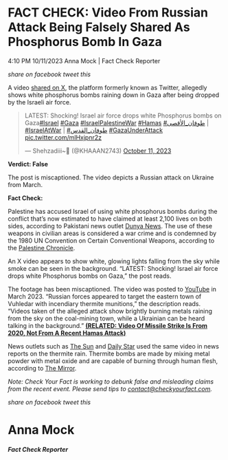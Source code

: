 FACT CHECK: Video From Russian Attack Being Falsely Shared As Phosphorus Bomb In Gaza
=====================================================================================

4:10 PM 10/11/2023 Anna Mock | Fact Check Reporter

_share on facebook_ _tweet this_

A video [shared on X](https://twitter.com/KHAAAN2743/status/1711903383777685521), the platform formerly known as Twitter, allegedly shows white phosphorus bombs raining down in Gaza after being dropped by the Israeli air force.  

> LATEST: Shocking! Israel air force drops white Phosphorus bombs on Gaza[#Israel](https://twitter.com/hashtag/Israel?src=hash&ref_src=twsrc%5Etfw) [#Gaza](https://twitter.com/hashtag/Gaza?src=hash&ref_src=twsrc%5Etfw) [#IsraelPalestineWar](https://twitter.com/hashtag/IsraelPalestineWar?src=hash&ref_src=twsrc%5Etfw) [#Hamas](https://twitter.com/hashtag/Hamas?src=hash&ref_src=twsrc%5Etfw) [#طوفان\_الأقصى](https://twitter.com/hashtag/%D8%B7%D9%88%D9%81%D8%A7%D9%86_%D8%A7%D9%84%D8%A3%D9%82%D8%B5%D9%89?src=hash&ref_src=twsrc%5Etfw) | [#IsraelAtWar](https://twitter.com/hashtag/IsraelAtWar?src=hash&ref_src=twsrc%5Etfw) | [#طوفان\_القدس](https://twitter.com/hashtag/%D8%B7%D9%88%D9%81%D8%A7%D9%86_%D8%A7%D9%84%D9%82%D8%AF%D8%B3?src=hash&ref_src=twsrc%5Etfw) [#GazaUnderAttack](https://twitter.com/hashtag/GazaUnderAttack?src=hash&ref_src=twsrc%5Etfw) [pic.twitter.com/mlHxjpnr2z](https://t.co/mlHxjpnr2z)
> 
> — Shehzadiii~💙 (@KHAAAN2743) [October 11, 2023](https://twitter.com/KHAAAN2743/status/1711903383777685521?ref_src=twsrc%5Etfw)

 

**Verdict: False**

The post is miscaptioned. The video depicts a Russian attack on Ukraine from March.

**Fact Check:** 

 

Palestine has accused Israel of using white phosphorus bombs during the conflict that’s now estimated to have claimed at least 2,100 lives on both sides, according to Pakistani news outlet [Dunya News](https://dunyanews.tv/en/World/761875-Israel-raining-banned-phosphorous-bombs-on-Gaza-as-death-toll-climbs-to-). The use of these weapons in civilian areas is considered a war crime and is condemned by the 1980 UN Convention on Certain Conventional Weapons, according to the [Palestine Chronicle](https://www.palestinechronicle.com/palestinian-fm-raises-alarm-israel-is-using-white-phosphorus-in-gaza/).

An X video appears to show white, glowing lights falling from the sky while smoke can be seen in the background. “LATEST: Shocking! Israel air force drops white Phosphorus bombs on Gaza,” the post reads.

The footage has been miscaptioned. The video was posted to [YouTube](https://www.youtube.com/watch?v=ZISFFQLoPMY&ab_channel=TheTelegraph) in March 2023. “Russian forces appeared to target the eastern town of Vuhledar with incendiary thermite munitions,” the description reads. “Videos taken of the alleged attack show brightly burning metals raining from the sky on the coal-mining town, while a Ukrainian can be heard talking in the background.” **[(RELATED: Video Of Missile Strike Is From 2020, Not From A Recent Hamas Attack)](https://checkyourfact.com/2023/10/11/fact-check-video-of-missile-strike-is-from-2020-not-from-a-recent-hamas-attack/)**

 

News outlets such as [The Sun](https://www.thesun.co.uk/news/21682538/ukraine-flesh-melting-thermite-russia-deadliest/) and [Daily Star](https://www.dailystar.co.uk/news/world-news/putin-using-deadly-thermite-bombs-29461083) used the same video in news reports on the thermite rain. Thermite bombs are made by mixing metal powder with metal oxide and are capable of burning through human flesh, according to [The Mirror](https://www.mirror.co.uk/news/world-news/russia-turns-cruelest-weapon-arsenal-29437157).

_Note: Check Your Fact is working to debunk false and misleading claims from the recent event. Please send tips to [contact@checkyourfact.com](mailto:contact@checkyourfact.com)._ 

_share on facebook_ _tweet this_

Anna Mock
=========

##### Fact Check Reporter